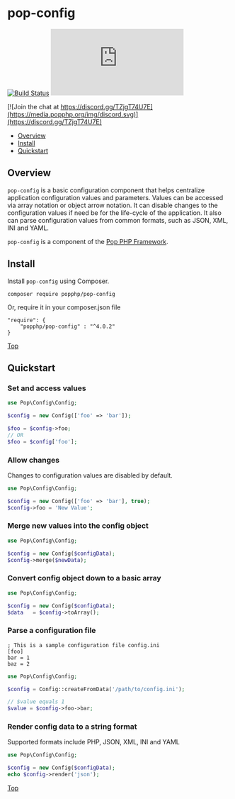 pop-config
==========

[![Build Status](https://github.com/popphp/pop-config/workflows/phpunit/badge.svg)](https://github.com/popphp/pop-config/actions)
[![Coverage Status](http://cc.popphp.org/coverage.php?comp=pop-config)](http://cc.popphp.org/pop-config/)

[![Join the chat at https://discord.gg/TZjgT74U7E](https://media.popphp.org/img/discord.svg)](https://discord.gg/TZjgT74U7E)

* [Overview](#overview)
* [Install](#install)
* [Quickstart](#quickstart)

Overview
--------
`pop-config` is a basic configuration component that helps centralize application
configuration values and parameters. Values can be accessed via array notation or
object arrow notation. It can disable changes to the configuration values if need
be for the life-cycle of the application. It also can parse configuration values
from common formats, such as JSON, XML, INI and YAML.

`pop-config` is a component of the [Pop PHP Framework](https://www.popphp.org/).

Install
-------

Install `pop-config` using Composer.

    composer require popphp/pop-config
    
Or, require it in your composer.json file

    "require": {
        "popphp/pop-config" : "^4.0.2"
    }

[Top](#pop-config)

Quickstart
----------

### Set and access values

```php
use Pop\Config\Config;

$config = new Config(['foo' => 'bar']);

$foo = $config->foo;
// OR
$foo = $config['foo'];
```

### Allow changes

Changes to configuration values are disabled by default.

```php
use Pop\Config\Config;

$config = new Config(['foo' => 'bar'], true);
$config->foo = 'New Value';
```

### Merge new values into the config object

```php
use Pop\Config\Config;

$config = new Config($configData);
$config->merge($newData);
```

### Convert config object down to a basic array

```php
use Pop\Config\Config;

$config = new Config($configData);
$data   = $config->toArray();
```

### Parse a configuration file

    ; This is a sample configuration file config.ini
    [foo]
    bar = 1
    baz = 2

```php
use Pop\Config\Config;

$config = Config::createFromData('/path/to/config.ini');

// $value equals 1
$value = $config->foo->bar;
```

### Render config data to a string format

Supported formats include PHP, JSON, XML, INI and YAML

```php
use Pop\Config\Config;

$config = new Config($configData);
echo $config->render('json');
```

[Top](#pop-config)

